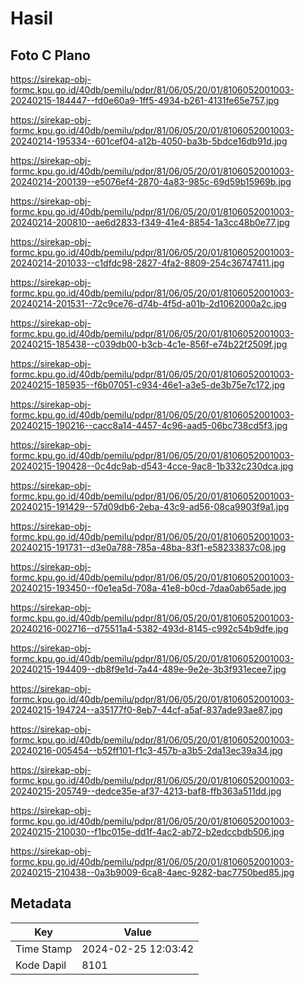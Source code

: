 # Hasil

## Foto C Plano

https://sirekap-obj-formc.kpu.go.id/40db/pemilu/pdpr/81/06/05/20/01/8106052001003-20240215-184447--fd0e60a9-1ff5-4934-b261-4131fe65e757.jpg

https://sirekap-obj-formc.kpu.go.id/40db/pemilu/pdpr/81/06/05/20/01/8106052001003-20240214-195334--601cef04-a12b-4050-ba3b-5bdce16db91d.jpg

https://sirekap-obj-formc.kpu.go.id/40db/pemilu/pdpr/81/06/05/20/01/8106052001003-20240214-200139--e5076ef4-2870-4a83-985c-69d59b15969b.jpg

https://sirekap-obj-formc.kpu.go.id/40db/pemilu/pdpr/81/06/05/20/01/8106052001003-20240214-200810--ae6d2833-f349-41e4-8854-1a3cc48b0e77.jpg

https://sirekap-obj-formc.kpu.go.id/40db/pemilu/pdpr/81/06/05/20/01/8106052001003-20240214-201033--c1dfdc98-2827-4fa2-8809-254c36747411.jpg

https://sirekap-obj-formc.kpu.go.id/40db/pemilu/pdpr/81/06/05/20/01/8106052001003-20240214-201531--72c9ce76-d74b-4f5d-a01b-2d1062000a2c.jpg

https://sirekap-obj-formc.kpu.go.id/40db/pemilu/pdpr/81/06/05/20/01/8106052001003-20240215-185438--c039db00-b3cb-4c1e-856f-e74b22f2509f.jpg

https://sirekap-obj-formc.kpu.go.id/40db/pemilu/pdpr/81/06/05/20/01/8106052001003-20240215-185935--f6b07051-c934-46e1-a3e5-de3b75e7c172.jpg

https://sirekap-obj-formc.kpu.go.id/40db/pemilu/pdpr/81/06/05/20/01/8106052001003-20240215-190216--cacc8a14-4457-4c96-aad5-06bc738cd5f3.jpg

https://sirekap-obj-formc.kpu.go.id/40db/pemilu/pdpr/81/06/05/20/01/8106052001003-20240215-190428--0c4dc9ab-d543-4cce-9ac8-1b332c230dca.jpg

https://sirekap-obj-formc.kpu.go.id/40db/pemilu/pdpr/81/06/05/20/01/8106052001003-20240215-191429--57d09db6-2eba-43c9-ad56-08ca9903f9a1.jpg

https://sirekap-obj-formc.kpu.go.id/40db/pemilu/pdpr/81/06/05/20/01/8106052001003-20240215-191731--d3e0a788-785a-48ba-83f1-e58233837c08.jpg

https://sirekap-obj-formc.kpu.go.id/40db/pemilu/pdpr/81/06/05/20/01/8106052001003-20240215-193450--f0e1ea5d-708a-41e8-b0cd-7daa0ab65ade.jpg

https://sirekap-obj-formc.kpu.go.id/40db/pemilu/pdpr/81/06/05/20/01/8106052001003-20240216-002716--d75511a4-5382-493d-8145-c992c54b9dfe.jpg

https://sirekap-obj-formc.kpu.go.id/40db/pemilu/pdpr/81/06/05/20/01/8106052001003-20240215-194409--db8f9e1d-7a44-489e-9e2e-3b3f931ecee7.jpg

https://sirekap-obj-formc.kpu.go.id/40db/pemilu/pdpr/81/06/05/20/01/8106052001003-20240215-194724--a35177f0-8eb7-44cf-a5af-837ade93ae87.jpg

https://sirekap-obj-formc.kpu.go.id/40db/pemilu/pdpr/81/06/05/20/01/8106052001003-20240216-005454--b52ff101-f1c3-457b-a3b5-2da13ec39a34.jpg

https://sirekap-obj-formc.kpu.go.id/40db/pemilu/pdpr/81/06/05/20/01/8106052001003-20240215-205749--dedce35e-af37-4213-baf8-ffb363a511dd.jpg

https://sirekap-obj-formc.kpu.go.id/40db/pemilu/pdpr/81/06/05/20/01/8106052001003-20240215-210030--f1bc015e-dd1f-4ac2-ab72-b2edccbdb506.jpg

https://sirekap-obj-formc.kpu.go.id/40db/pemilu/pdpr/81/06/05/20/01/8106052001003-20240215-210438--0a3b9009-6ca8-4aec-9282-bac7750bed85.jpg


## Metadata

| Key        | Value               |
| ---------- | ------------------- |
| Time Stamp | 2024-02-25 12:03:42 |
| Kode Dapil | 8101                |



